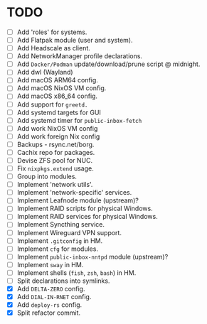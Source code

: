 <!-- SPDX-FileCopyrightText: 2024 Dom Rodriguez <shymega@shymega.org.uk

SPDX-License-Identifier: GPL-3.0-only
-->

# TODO

- [ ] Add 'roles' for systems.
- [ ] Add Flatpak module (user and system).
- [ ] Add Headscale as client.
- [ ] Add NetworkManager profile declarations.
- [ ] Add `Docker/Podman` update/download/prune script @ midnight.
- [ ] Add dwl (Wayland)
- [ ] Add macOS ARM64 config.
- [ ] Add macOS NixOS VM config.
- [ ] Add macOS x86_64 config.
- [ ] Add support for `greetd.`
- [ ] Add systemd targets for GUI
- [ ] Add systemd timer for `public-inbox-fetch`
- [ ] Add work NixOS VM config
- [ ] Add work foreign Nix config
- [ ] Backups - rsync.net/borg.
- [ ] Cachix repo for packages.
- [ ] Devise ZFS pool for NUC.
- [ ] Fix `nixpkgs.extend` usage.
- [ ] Group into modules.
- [ ] Implement 'network utils'.
- [ ] Implement 'network-specific' services.
- [ ] Implement Leafnode module (upstream)?
- [ ] Implement RAID scripts for physical Windows.
- [ ] Implement RAID services for physical Windows.
- [ ] Implement Syncthing service.
- [ ] Implement Wireguard VPN support.
- [ ] Implement `.gitconfig` in HM.
- [ ] Implement `cfg` for modules.
- [ ] Implement `public-inbox-nntpd` module (upstream)?
- [ ] Implement `sway` in HM.
- [ ] Implement shells (`fish`, `zsh`, `bash`) in HM.
- [ ] Split declarations into symlinks.
- [x] Add `DELTA-ZERO` config.
- [x] Add `DIAL-IN-RNET` config.
- [x] Add `deploy-rs` config.
- [x] Split refactor commit.
